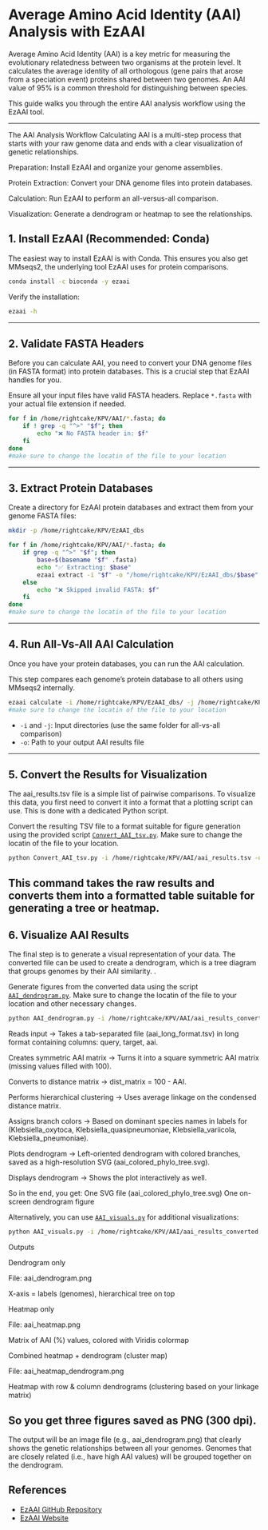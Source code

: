 # Average Amino Acid Identity (AAI) Analysis with EzAAI

Average Amino Acid Identity (AAI) is a key metric for measuring the evolutionary relatedness between two organisms at the protein level. It calculates the average identity of all orthologous (gene pairs that arose from a speciation event) proteins shared between two genomes. An AAI value of 95% is a common threshold for distinguishing between species.

This guide walks you through the entire AAI analysis workflow using the EzAAI tool.

---
The AAI Analysis Workflow
Calculating AAI is a multi-step process that starts with your raw genome data and ends with a clear visualization of genetic relationships.

Preparation: Install EzAAI and organize your genome assemblies.

Protein Extraction: Convert your DNA genome files into protein databases.

Calculation: Run EzAAI to perform an all-versus-all comparison.

Visualization: Generate a dendrogram or heatmap to see the relationships.

## 1. Install EzAAI (Recommended: Conda)

The easiest way to install EzAAI is with Conda. This ensures you also get MMseqs2, the underlying tool EzAAI uses for protein comparisons.

```bash
conda install -c bioconda -y ezaai
```

Verify the installation:

```bash
ezaai -h
```

---

## 2. Validate FASTA Headers

Before you can calculate AAI, you need to convert your DNA genome files (in FASTA format) into protein databases. This is a crucial step that EzAAI handles for you.

Ensure all your input files have valid FASTA headers. Replace `*.fasta` with your actual file extension if needed.

```bash
for f in /home/rightcake/KPV/AAI/*.fasta; do
    if ! grep -q "^>" "$f"; then
        echo "❌ No FASTA header in: $f"
    fi
done
#make sure to change the locatin of the file to your location
```

---

## 3. Extract Protein Databases

Create a directory for EzAAI protein databases and extract them from your genome FASTA files:

```bash
mkdir -p /home/rightcake/KPV/EzAAI_dbs

for f in /home/rightcake/KPV/AAI/*.fasta; do
    if grep -q "^>" "$f"; then
        base=$(basename "$f" .fasta)
        echo "✅ Extracting: $base"
        ezaai extract -i "$f" -o "/home/rightcake/KPV/EzAAI_dbs/$base"
    else
        echo "❌ Skipped invalid FASTA: $f"
    fi
done
#make sure to change the locatin of the file to your location
```

---

## 4. Run All-Vs-All AAI Calculation

Once you have your protein databases, you can run the AAI calculation.

This step compares each genome’s protein database to all others using MMseqs2 internally.

```bash
ezaai calculate -i /home/rightcake/KPV/EzAAI_dbs/ -j /home/rightcake/KPV/EzAAI_dbs/ -o /home/rightcake/KPV/AAI/aai_results.tsv
#make sure to change the locatin of the file to your location
```

- `-i` and `-j`: Input directories (use the same folder for all-vs-all comparison)
- `-o`: Path to your output AAI results file

---
## 5. Convert the Results for Visualization

The aai_results.tsv file is a simple list of pairwise comparisons. To visualize this data, you first need to convert it into a format that a plotting script can use. This is done with a dedicated Python script.

Convert the resulting TSV file to a format suitable for figure generation using the provided script [`Convert_AAI_tsv.py`](./Convert_AAI_tsv.py).
Make sure to change the locatin of the file to your location.

```bash
python Convert_AAI_tsv.py -i /home/rightcake/KPV/AAI/aai_results.tsv -o /home/rightcake/KPV/AAI/aai_results_converted.tsv
```
This command takes the raw results and converts them into a formatted table suitable for generating a tree or heatmap.
---

## 6. Visualize AAI Results

The final step is to generate a visual representation of your data. The converted file can be used to create a dendrogram, which is a tree diagram that groups genomes by their AAI similarity. .

Generate figures from the converted data using the script [`AAI_dendrogram.py`](./AAI_dendrogram.py).
Make sure to change the locatin of the file to your location and other necessary changes.

```bash
python AAI_dendrogram.py -i /home/rightcake/KPV/AAI/aai_results_converted.tsv -o /home/rightcake/KPV/AAI/aai_dendrogram.png
```
Reads input → Takes a tab-separated file (aai_long_format.tsv) in long format containing columns: query, target, aai.

Creates symmetric AAI matrix → Turns it into a square symmetric AAI matrix (missing values filled with 100).

Converts to distance matrix → dist_matrix = 100 - AAI.

Performs hierarchical clustering → Uses average linkage on the condensed distance matrix.

Assigns branch colors → Based on dominant species names in labels for (Klebsiella_oxytoca, Klebsiella_quasipneumoniae, Klebsiella_variicola, Klebsiella_pneumoniae).

Plots dendrogram → Left-oriented dendrogram with colored branches, saved as a high-resolution SVG (aai_colored_phylo_tree.svg).

Displays dendrogram → Shows the plot interactively as well.

So in the end, you get:
One SVG file (aai_colored_phylo_tree.svg)
One on-screen dendrogram figure

Alternatively, you can use [`AAI_visuals.py`](./AAI_visuals.py) for additional visualizations:

```bash
python AAI_visuals.py -i /home/rightcake/KPV/AAI/aai_results_converted.tsv -o /home/rightcake/KPV/AAI/aai_visuals.png
```
Outputs

Dendrogram only

File: aai_dendrogram.png

X-axis = labels (genomes), hierarchical tree on top

Heatmap only

File: aai_heatmap.png

Matrix of AAI (%) values, colored with Viridis colormap

Combined heatmap + dendrogram (cluster map)

File: aai_heatmap_dendrogram.png

Heatmap with row & column dendrograms (clustering based on your linkage matrix)

So you get three figures saved as PNG (300 dpi).
---

The output will be an image file (e.g., aai_dendrogram.png) that clearly shows the genetic relationships between all your genomes. Genomes that are closely related (i.e., have high AAI values) will be grouped together on the dendrogram.

## References

- [EzAAI GitHub Repository](https://github.com/endixk/ezaai?tab=readme-ov-file)
- [EzAAI Website](https://endixk.github.io/ezaai/)